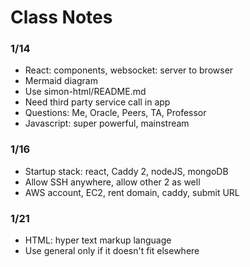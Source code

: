 # Class Notes

### 1/14
- React: components, websocket: server to browser
- Mermaid diagram
- Use simon-html/README.md
- Need third party service call in app
- Questions: Me, Oracle, Peers, TA, Professor
- Javascript: super powerful, mainstream

### 1/16
- Startup stack: react, Caddy 2, nodeJS, mongoDB
- Allow SSH anywhere, allow other 2 as well
- AWS account, EC2, rent domain, caddy, submit URL

### 1/21
- HTML: hyper text markup language
- Use general only if it doesn't fit elsewhere
